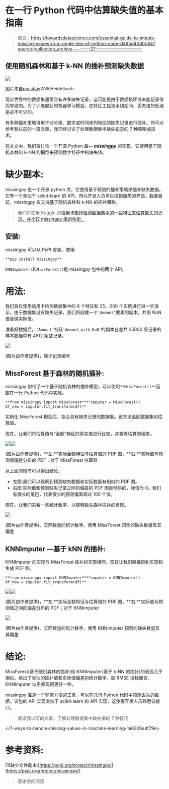# 在一行 Python 代码中估算缺失值的基本指南

> 原文：<https://towardsdatascience.com/essential-guide-to-impute-missing-values-in-a-single-line-of-python-code-d495d40d0c84?source=collection_archive---------27----------------------->

## 使用随机森林和基于 k-NN 的插补预测缺失数据

![](img/8bd5569c8ff7499664095417f9565460.png)

图片来自[pix abay](https://pixabay.com/?utm_source=link-attribution&amp;utm_medium=referral&amp;utm_campaign=image&amp;utm_content=693870)Willi Heidelbach

现实世界中的数据集通常会有许多缺失记录，这可能是由于数据损坏或未能记录值而导致的。为了训练健壮的机器学习模型，在特征工程流水线期间，丢失值的处理是必不可少的。

有多种插补策略可用于对分类、数字或时间序列特征的缺失记录进行插补。你可以参考我以前的一篇文章，我已经讨论了处理数据集中缺失记录的 7 种策略或技术。

在本文中，我们将讨论一个开源 Python 库— ***missingpy*** 的实现，它使用基于随机森林和 k-NN 的模型来预测数字特征中的缺失值。

# 缺少副本:

missingpy 是一个开源 python 库，它使用基于预测的插补策略来插补缺失数据。它有一个类似于 scikit-learn 的 API，所以开发人员可以找到熟悉的界面。截至目前，missingpy 仅支持基于随机森林和 k-NN 的插补策略。

> 我们将使用 Kaggle 的[信用卡欺诈检测数据集中的一些特征来估算缺失的记录，并比较 missingpy 库的性能。](https://www.kaggle.com/mlg-ulb/creditcardfraud)

## 安装:

missingpy 可以从 PyPI 安装，使用:

```
**pip install missingpy**
```

`KNNImputer()`和`MissForest()`是 missingpy 包中的两个 API。

# 用法:

我们将仅使用信用卡检测数据集中的 8 个特征和 25，000 个实例进行进一步演示。由于数据集没有缺失记录，我们将创建一个`‘Amount’`要素的副本，并用 NaN 值替换实际值。

准备好数据后，`‘Amount’`特征`‘Amount_with_NaN’`的副本在总共 25000 条记录的样本数据中有 4512 条空记录。

![](img/9f5fc5bb679874844b1d78f540e8e89e.png)

(图片由作者提供)，缺少记录编号

## MissForest 基于森林的随机插补:

missingpy 附带了一个基于随机森林的插补模型，可以使用`**MissForest()**`函数在一行 Python 代码中实现。

```
**from missingpy import MissForest****imputer = MissForest()
df_new = imputer.fit_transform(df)**
```

实例化 MissForest 模型后，拟合具有缺失记录的数据集。该方法返回数据集和估算值。

现在，让我们将估算值与“金额”特征的真实值进行比较，并查看估算的偏差。

![](img/dcb08c1d7450965b58fb38d807bcc75a.png)![](img/f383cbb499b11dc5bc49d2c5e53da334.png)

(图片由作者提供)，**左:**实际金额特征与估算值的 PDF 图，**右:**实际值与预测值偏差分布的 PDF；对于 MissForest 估算器

从上面的情节可以得出结论，

*   左图:我们可以观察到预测缺失数据和实际数量有相似的 PDF 图。
*   右图:实际值和预测缺失记录之间的偏差的 PDF 图是倾斜的，峰值为 0。我们有很长的尾巴，代表很少的预测偏离超过 100 个值。

现在，让我们来看一些统计数字，以观察缺失森林插补的表现。

![](img/4a3049483a4403efa70bf72a23faa5cd.png)

(图片由作者提供)、实际数量的统计数字、使用 MissForest 预测的缺失数量及其偏差

## KNNImputer —基于 kNN 的插补:

KNNImputer 的实现与 MissForest 插补的实现相同。现在让我们直接跳到实现和生成 PDF 图。

```
**from missingpy import KNNImputer****imputer = KNNImputer()
df_new = imputer.fit_transform(df)**
```

![](img/ceaa2213eca9930dedccc267a8df7046.png)![](img/068e0f9bcd8078b0972c03a626233621.png)

(图片由作者提供)，**左:**实际金额特征与估算值的 PDF 图，**右:**实际值与预测值之间的偏差分布的 PDF；对于 KNNImputer

![](img/9ab741517039239a28832246154f4146.png)

(图片由作者提供)、实际数量的统计数字、使用 KNNImputer 预测的缺失数量及其偏差

# 结论:

MissForest(基于随机森林的插补)和 KNNImputer(基于 k-NN 的插补)的表现几乎相似，给出了类似的插补值和实际值偏差的统计数字。就 RMSE 指标而言，KNNImputer 似乎表现得更好一些。

missingpy 库是一个非常方便的工具，可以在几行 Python 代码中预测丢失的数据。该包的 API 实现类似于 scikit-learn 的 API 实现，这使得开发人员熟悉该接口。

> 阅读我以前的文章，了解处理数据集中缺失值的 7 种技巧

</7-ways-to-handle-missing-values-in-machine-learning-1a6326adf79e>  

# 参考资料:

[1]缺少文件副本:[https://pypi.org/project/missingpy/](https://pypi.org/project/missingpy/)

> 感谢您的阅读
